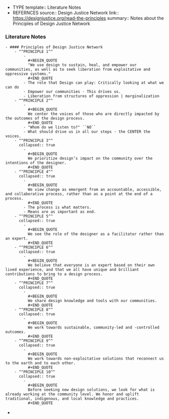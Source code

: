 - TYPE
  template:: Literature Notes
- REFERNCES
  source:: Design Justice Network
  link:: https://designjustice.org/read-the-principles
  summary:: Notes about the Principles of Design Justice Network
### Literature Notes
	- #### Principles of Design Justice Network
		- ^^PRINCIPLE 1^^
			-
			  #+BEGIN_QUOTE
			  "We use design to sustain, heal, and empower our communities, as well as to seek liberation from exploitative and oppressive systems."
			  #+END_QUOTE
			- The role that Design can play: Critically looking at what we can do
			- Empower our communities - This drives us.
			- Liberation from structures of oppression | marginalization
		- ^^PRINCIPLE 2^^
			-
			  #+BEGIN_QUOTE
			  We center the voices of those who are directly impacted by the outcomes of the design process.
			  #+END_QUOTE
			- "Whom do we listen to?" ``NO``
			- What should drive us in all our steps - the CENTER the voices.
		- ^^PRINCIPLE 3^^
		  collapsed:: true
			-
			  #+BEGIN_QUOTE
			  We prioritize design’s impact on the community over the intentions of the designer.
			  #+END_QUOTE
		- ^^PRINCIPLE 4^^
		  collapsed:: true
			-
			  #+BEGIN_QUOTE
			  We view change as emergent from an accountable, accessible, and collaborative process, rather than as a point at the end of a process.
			  #+END_QUOTE
			- The process is what matters.
			- Means are as important as end.
		- ^^PRINCIPLE 5^^
		  collapsed:: true
			-
			  #+BEGIN_QUOTE
			  We see the role of the designer as a facilitator rather than an expert.
			  #+END_QUOTE
		- ^^PRINCIPLE 6^^
		  collapsed:: true
			-
			  #+BEGIN_QUOTE
			  We believe that everyone is an expert based on their own lived experience, and that we all have unique and brilliant contributions to bring to a design process.
			  #+END_QUOTE
		- ^^PRINCIPLE 7^^
		  collapsed:: true
			-
			  #+BEGIN_QUOTE
			  We share design knowledge and tools with our communities.
			  #+END_QUOTE
		- ^^PRINCIPLE 8^^
		  collapsed:: true
			-
			  #+BEGIN_QUOTE
			  We work towards sustainable, community-led and -controlled outcomes.
			  #+END_QUOTE
		- ^^PRINCIPLE 9^^
		  collapsed:: true
			-
			  #+BEGIN_QUOTE
			  We work towards non-exploitative solutions that reconnect us to the earth and to each other.
			  #+END_QUOTE
		- ^^PRINCIPLE 10^^
		  collapsed:: true
			-
			  #+BEGIN_QUOTE
			  Before seeking new design solutions, we look for what is already working at the community level. We honor and uplift traditional, indigenous, and local knowledge and practices.
			  #+END_QUOTE
-